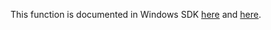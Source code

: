 This function is documented in Windows SDK [here](https://learn.microsoft.com/en-us/windows/win32/api/ip2string/nf-ip2string-rtlipv6stringtoaddressa) and [here](https://learn.microsoft.com/en-us/windows/win32/api/ip2string/nf-ip2string-rtlipv6stringtoaddressw).

